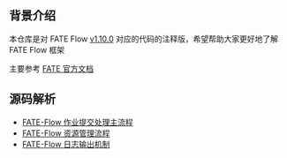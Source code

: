 ## 背景介绍
本仓库是对 FATE Flow [v1.10.0](https://github.com/FederatedAI/FATE/releases/tag/v1.10.0) 对应的代码的注释版，希望帮助大家更好地了解 FATE Flow 框架

主要参考 [FATE 官方文档](https://federatedai.github.io/FATE-Flow/latest/zh/document_navigation/)


## 源码解析

- [FATE-Flow 作业提交处理主流程](https://hustyichi.github.io/2023/03/08/fate-flow-loop/)
- [FATE-Flow 资源管理流程](https://hustyichi.github.io/2023/03/14/fate-flow-resource/)
- [FATE-Flow 日志输出机制](https://hustyichi.github.io/2023/03/21/logger-in-fate/)

